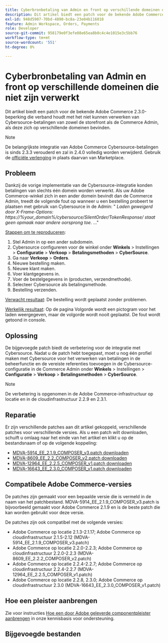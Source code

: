 ```yaml
---
title: Cyberbronbetaling van Admin en front op verschillende domeinen die niet zijn verwerkt
description: Dit artikel biedt een patch voor de bekende Adobe Commerce 2.3.0-beperking die verband houdt met het niet kunnen verwerken van Cybersource-betalingen van zowel de storefront als de Commerce Admin, als deze zich op verschillende domeinen bevinden.
exl-id: 948d5907-70bd-4890-bc8a-23e04b116018
feature: Admin Workspace, Orders, Payments
role: Developer
source-git-commit: 958179e0f3efe08e65ea8b0c4c4e1015e3c5bb76
workflow-type: tm+mt
source-wordcount: '551'
ht-degree: 0%

---
```


# Cyberbronbetaling van Admin en front op verschillende domeinen die niet zijn verwerkt

Dit artikel biedt een patch voor de bekende Adobe Commerce 2.3.0-beperking die verband houdt met het niet kunnen verwerken van Cybersource-betalingen van zowel de storefront als de Commerce Admin, als deze zich op verschillende domeinen bevinden.

>[!NOTE]
>
>De belangrijkste integratie van Adobe Commerce Cybersource-betalingen is sinds 2.3.3 verouderd en zal in 2.4.0 volledig worden verwijderd. Gebruik de [officiële verlenging](https://marketplace.magento.com/cybersource-global-payment-management.html) in plaats daarvan van Marketplace.

## Probleem

Dankzij de vorige implementatie van de Cybersource-integratie konden betalingen van slechts één domein worden verwerkt. Als uw Adobe Commerce-winkel zich in een ander domein bevindt dan de Commerce Admin, treedt de volgende fout op wanneer u een bestelling probeert te plaatsen met gebruik van Cybersource in de Admin: &quot; *Laden geweigerd door X-Frame-Options: https://%your\_domain%/cybersource/SilentOrder/TokenResponse/ staat geen opmaak naar andere oorsprong toe.* ...&quot;

<u>Stappen om te reproduceren</u>:

1. Stel Admin in op een ander subdomein.
1. Cybersource configureren voor de winkel onder **Winkels** > Instellingen > **Configuratie** > **Verkoop** > **Betalingsmethoden** > **CyberSource**.
1. Ga naar **Verkoop** > **Orders**.
1. Nieuwe bestelling maken.
1. Nieuwe klant maken.
1. Voer klantgegevens in.
1. Voer de bestelgegevens in (producten, verzendmethode).
1. Selecteer Cybersource als betalingsmethode.
1. Bestelling verzenden.

<u>Verwacht resultaat</u>: De bestelling wordt geplaatst zonder problemen.

<u>Werkelijk resultaat</u>: Op de pagina Volgorde wordt een pictogram voor het laden weergegeven, maar de volgorde wordt nooit geplaatst. De fout wordt getoond in console.

## Oplossing

De bijgevoegde patch biedt de verbetering voor de integratie met Cybersource. Nadat u de patch hebt toegepast, moet u nog één profiel maken met Cybersource voor het verwerken van betalingen in de beheerfunctie en de vereiste referenties toevoegen in de Cybersource-configuratie in de Commerce Admin onder **Winkels** > Instellingen > **Configuratie** > **Verkoop** > **Betalingsmethoden** > **CyberSource**.

>[!NOTE]
>
>De verbetering is opgenomen in de Adobe Commerce-infrastructuur op locatie en in de cloudinfrastructuur 2.2.9 en 2.3.1.

## Reparatie

Er zijn verschillende patches aan dit artikel gekoppeld, verschillende patches voor verschillende versies. Als u een patch wilt downloaden, schuift u omlaag naar het einde van het artikel en klikt u op de bestandsnaam of op de volgende koppeling:

* [MDVA-5914\_EE\_2.1.9\_COMPOSER\_v3.patch downloaden](assets/MDVA-5914_EE_2.1.9_COMPOSER_v3.patch.zip)
* [MDVA-8609\_EE\_2.2\_COMPOSER\_v2.patch downloaden](assets/MDVA-8609_EE_2.2.2_COMPOSER_v2.patch.zip)
* [MDVA-12964\_EE\_2.2.5\_COMPOSER\_v1.patch downloaden](assets/MDVA-12964_EE_2.2.5_COMPOSER_v1.patch.zip)
* [MDVA-16643\_EE\_2.3.0\_COMPOSER\_v1.patch downloaden](assets/MDVA-16643_EE_2.3.0_COMPOSER_v1.patch.zip)

## Compatibele Adobe Commerce-versies

De patches zijn gemaakt voor een bepaalde versie die is vermeld in de naam van het patchbestand. MDVA-5914\_EE\_2.1.9\_COMPOSER\_v3.patch is bijvoorbeeld gemaakt voor Adobe Commerce 2.1.9 en is de beste patch die kan worden gebruikt voor deze versie.

De patches zijn ook compatibel met de volgende versies:

* Adobe Commerce op locatie 2.1.3-2.1.17; Adobe Commerce op cloudinfrastructuur 2.1.5-2.12 (MDVA-5914\_EE\_2.1.9\_COMPOSER\_v3.patch)
* Adobe Commerce op locatie 2.2.0-2.2.3; Adobe Commerce op cloudinfrastructuur 2.2.0-2.2.3 (MDVA-8609\_EE\_2.2.2\_COMPOSER\_v2.patch)
* Adobe Commerce op locatie 2.2.4-2.2.7; Adobe Commerce op cloudinfrastructuur 2.2.4-2.2.7 (MDVA-12964\_EE\_2.2.5\_COMPOSER\_v1.patch)
* Adobe Commerce op locatie 2.2.8, 2.3.0; Adobe Commerce op cloudinfrastructuur 2.3.0 (MDVA-16643\_EE\_2.3.0\_COMPOSER\_v1.patch)

## Hoe een pleister aanbrengen

Zie voor instructies [Hoe een door Adobe geleverde componentpleister aanbrengen](/help/how-to/general/how-to-apply-a-composer-patch-provided-by-magento.md) in onze kennisbasis voor ondersteuning.

## Bijgevoegde bestanden

